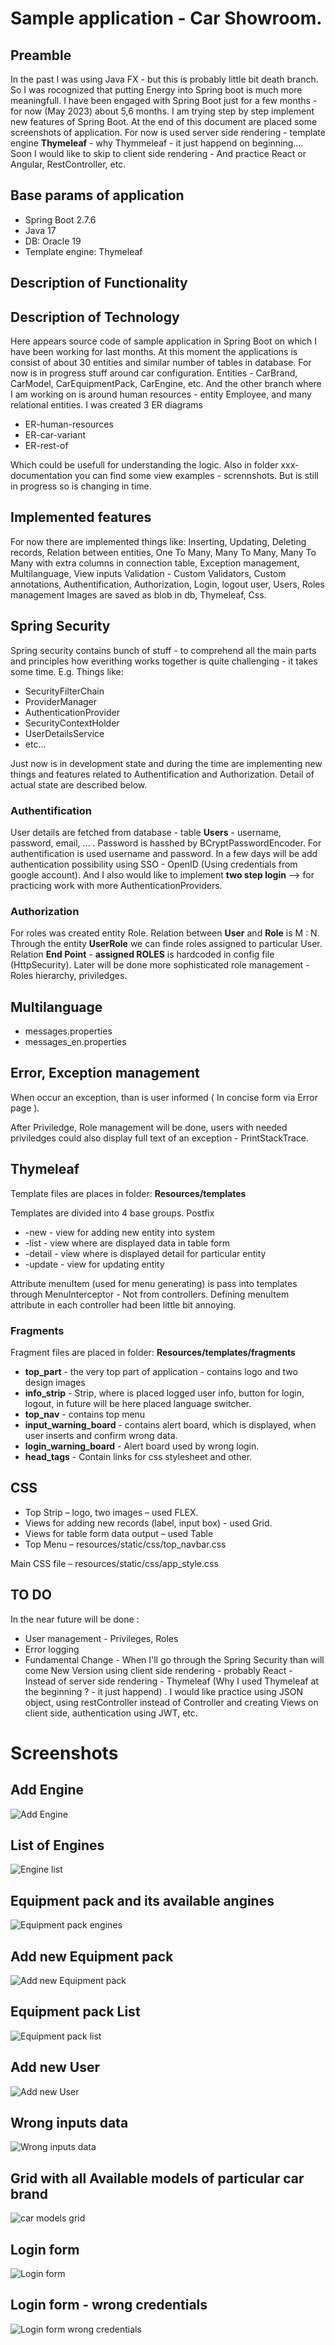 # Sample application - Car Showroom. 

## Preamble
In the past I was using Java FX - but this is probably little bit death branch. 
So I was rocognized that putting Energy into Spring boot is much more meaningfull.
I have been engaged with Spring Boot just for a few months - for now (May 2023) about 5,6 months. 
 I am trying step by step implement new features of Spring Boot. At the end of this document are placed some 
screenshots of application. For now is used server side rendering - template engine **Thymeleaf** - why Thymmeleaf - it just happend on beginning.... Soon I would like 
to skip to client side rendering - And practice React or Angular, RestController, etc. 

## Base params of application
+ Spring Boot 2.7.6
+ Java 17
+ DB: Oracle 19
+ Template engine: Thymeleaf

## Description of Functionality

## Description of Technology

Here appears source code of sample application in Spring Boot on which I have been working for last months. 
At this moment the applications is consist of about 30 entities and similar number of tables in database. 
For now is in progress stuff around car configuration. Entities - CarBrand, CarModel, CarEquipmentPack, CarEngine, etc.
And the other branch where I am working on is around human resources - entity Employee, and many relational entities.
I was created 3 ER diagrams 

+ ER-human-resources
+ ER-car-variant
+ ER-rest-of

Which could be usefull for understanding the logic.
Also in folder xxx-documentation you can find some view examples - scrennshots. But is still in progress so is changing in time. 

## Implemented features
For now there are implemented things like:
Inserting, Updating, Deleting records, Relation between entities, One To Many, Many To Many, Many To Many with extra columns in connection table, Exception management,  Multilanguage, 
View inputs Validation - Custom Validators, Custom annotations, Authentification, Authorization, Login, logout user, Users, Roles management
Images are saved as blob in db, Thymeleaf, Css.


## Spring Security
Spring security contains bunch of stuff - to comprehend all the main parts and principles how everithing works together is quite challenging - it takes some time. E.g. Things like:

+ SecurityFilterChain
+ ProviderManager
+ AuthenticationProvider
+ SecurityContextHolder
+ UserDetailsService
+ etc...

Just now is in development state and during the time are implementing new things and features related to Authentification and Authorization. Detail of  actual state are described below.
### Authentification
User details are fetched from database - table **Users** - username, password, email, ... . Password is hasshed by BCryptPasswordEncoder. 
For authentification is used username and password. In a few days will be add authentication possibility using SSO - OpenID (Using credentials from google account). 
And I also would like to implement **two step login** --> for practicing work with more AuthenticationProviders. 


### Authorization 
For roles was created entity Role. Relation between **User** and **Role** is M : N. Through the entity **UserRole** we can finde roles assigned to particular User. 
Relation **End Point** - **assigned ROLES** is hardcoded in config file (HttpSecurity). Later will be done more sophisticated role management - Roles hierarchy, priviledges.




## Multilanguage
+ messages.properties
+ messages_en.properties

## Error, Exception management
When occur an exception, than is user informed ( In concise form via Error page ).

After Priviledge, Role management will be done, users with needed priviledges could
also display full text of an exception - PrintStackTrace. 

## Thymeleaf

Template files are places in folder: **Resources/templates**

Templates are divided into 4 base groups.
Postfix
+ -new - view for adding new entity into system
+ -list - view where are displayed data in table form
+ -detail - view where is displayed detail for particular entity
+ -update - view for updating entity

Attribute menuItem (used for menu generating) is pass into templates through MenuInterceptor - Not from controllers.
Defining menuItem attribute in each controller had been little bit annoying.

### Fragments

Fragment files are placed in folder: **Resources/templates/fragments**

+ **top_part** - the very top part of application - contains logo and two design images
+ **info_strip** - Strip, where is placed logged user info, button for login, logout, in future will be here placed language switcher.
+ **top_nav** - contains top menu
+ **input_warning_board** - contains alert board, which is displayed, when user inserts and confirm wrong data.
+ **login_warning_board** - Alert board used by wrong login.
+ **head_tags** - Contain links for css stylesheet and other.

## CSS
+ Top Strip – logo, two images – used FLEX. 
+ Views for adding new records (label, input box) - used Grid. 
+ Views for table form data output – used Table 
+ Top Menu – resources/static/css/top_navbar.css

Main CSS file – resources/static/css/app_style.css


## TO DO
In the near future will be done :

+ User management - Privileges, Roles 
+ Error logging
+ Fundamental Change  - When I'll go through the Spring Security than will come New Version using client side rendering - probably React - Instead of server side rendering - Thymeleaf (Why I used Thymeleaf at the beginning ? - it just happend) . I would like practice using JSON object, using restController instead of Controller and creating Views on client side, authentication using JWT, etc.


# Screenshots
## Add Engine 
![Add Engine](/screenshots/add-engine.png)

## List of Engines
![Engine list](/screenshots/engine-list.png)

## Equipment pack and its available angines
![Equipment pack engines](/screenshots/eq-engines.png)

## Add new Equipment pack 
![Add new Equipment pack](/screenshots/eq-pack-new.png)

## Equipment pack List
![Equipment pack list](/screenshots/eq-pack-list.png)

## Add new User
![Add new User](/screenshots/role-user.png)

## Wrong inputs data
![Wrong inputs data](/screenshots/car-brand-new-wrong-data.png)

## Grid with all Available models of particular car brand
![car models grid](/screenshots/models-grid.png)

## Login form
![Login form](/screenshots/login-form.png)

## Login form - wrong credentials
![Login form wrong credentials](/screenshots/login-wrong-credentials.png)











